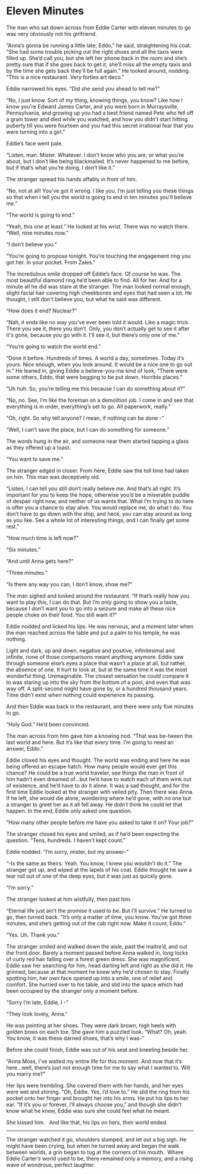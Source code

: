 # Eleven Minutes

The man who sat down across from Eddie Carter with eleven minutes to go was very obviously not his girlfriend.

“Anna’s gonna be running a little late, Eddo,” he said, straightening his coat. “She had some trouble picking out the right shoes and all the taxis were filled up. She’d call you, but she left her phone back in the room and she’s pretty sure that if she goes back to get it, she’ll miss all the empty taxis and by the time she gets back they’ll be full again.” He looked around, nodding. “This is a nice restaurant. Very forties art deco.”

Eddie narrowed his eyes. “Did she send you ahead to tell me?”

“No, I just know. Sort of my thing, knowing things, you know? Like how I know you’re Edward James Carter, and you were born in Murraysville, Pennsylvania, and growing up you had a best friend named Pete who fell off a grain tower and died while you watched, and how you didn’t start hitting puberty till you were fourteen and you had this secret irrational fear that you were turning into a girl.”

Eddie’s face went pale.

“Listen, man. Mister. Whatever. I don’t know who you are, or what you’re about, but I don’t like being blackmailed. It’s never happened to me before, but if that’s what you’re doing, I don’t like it.”

The stranger spread his hands affably in front of him.

“No, not at all! You’ve got it wrong. I like you. I’m just telling you these things so that when I tell you the world is going to end in ten minutes you’ll believe me.”

“The world is going to end.”

“Yeah, this one at least.” He looked at his wrist. There was no watch there. “Well, nine minutes now.”

“I don’t believe you.”

“You’re going to propose tonight. You’re touching the engagement ring you got her. In your pocket. From Zales.”

The incredulous smile dropped off Eddie’s face. Of course he was. The most beautiful diamond ring he’d been able to find. All for her. And for a minute all he did was stare at the stranger. The man looked normal enough, slight facial hair covering high cheekbones and eyes that had seen a lot. He thought, I still don't believe you, but what he said was different.

“How does it end? Nuclear?”

“Nah, it ends like no way you’ve ever been told it would. Like a magic trick. There you see it, there you don’t. Only, you don’t actually get to see it after it's gone, because you go with it. I'll see it, but there’s only one of me.”

“You’re going to watch the world end.”

“Done it before. Hundreds of times. A world a day, sometimes. Today it’s yours. Nice enough, when you look around. It would be a nice one to go out in.” He leaned in, giving Eddie a believe-you-me kind of look, “There were some others, Eddo, that were begging to be put down. Horrible places.”

“Uh huh. So, you’re telling me this because I can do something about it?”

“No, no. See, I’m like the foreman on a demolition job. I come in and see that everything is in order, everything’s set to go. All paperwork, really.”

“Oh, right. So why tell anyone? I mean, if nothing can be done -”

“Well, I can’t save the place, but I can do something for someone.”

The words hung in the air, and someone near them started tapping a glass as they offered up a toast.

“You want to save me.”

The stranger edged in closer. From here, Eddie saw the toll time had taken on him. This man was deceptively old.

“Listen, I can tell you still don’t really believe me. And that’s all right. It’s important for you to keep the hope, otherwise you’d be a miserable puddle of despair right now, and neither of us wants that. What I’m trying to do here is offer you a chance to stay alive. You would replace me, do what I do. You don’t have to go down with the ship, and heck, you can stay around as long as you like. See a whole lot of interesting things, and I can finally get some rest.”

“How much time is left now?”

“Six minutes.”

“And until Anna gets here?”

“Three minutes.”

“Is there any way you can, I don’t know, show me?”

The man sighed and looked around the restaurant. “If that’s really how you want to play this, I can do that. But I’m only going to show you a taste, because I don’t want you to go into a seizure and make all these nice people choke on their food. You still want it?”

Eddie nodded and licked his lips. He was nervous, and a moment later when the man reached across the table and put a palm to his temple, he was nothing.

Light and dark, up and down, negative and positive, infinitesimal and infinite, none of those comparisons meant anything anymore. Eddie saw through someone else’s eyes a place that wasn't a place at all, but rather, the absence of one. It hurt to look at, but at the same time it was the most wonderful thing. Unimaginable. The closest sensation he could compare it to was staring up into the sky from the bottom of a pool, and even that was way off. A split-second might have gone by, or a hundred thousand years. Time didn’t exist when nothing could experience its passing.

And then Eddie was back in the restaurant, and there were only five minutes to go.

“Holy God.” He’d been convinced.

The man across from him gave him a knowing nod. “That was be-tween the last world and here. But it’s like that every time. I’m going to need an answer, Eddo.”

Eddie closed his eyes and thought. The world was ending and here he was being offered an escape hatch. How many people would ever get this chance? He could be a true world traveler, see things the man in front of him hadn't even dreamed of...but he’d have to watch each of them wink out of existence, and he’d have to do it alone. It was a sad thought, and for the first time Eddie looked at the stranger with veiled pity. Then there was Anna. If he left, she would die alone, wondering where he’d gone, with no one but a stranger to greet her as it all fell away. He didn’t think he could let that happen. In the end, Eddie only asked one question.

“How many other people before me have you asked to take it on? Your job?”

The stranger closed his eyes and smiled, as if he’d been expecting the question. “Tens, hundreds. I haven’t kept count.”

Eddie nodded. “I’m sorry, mister, but my answer-”

“-Is the same as theirs. Yeah. You know, I knew you wouldn’t do it.” The stranger got up, and wiped at the lapels of his coat. Eddie thought he saw a tear roll out of one of the deep eyes, but it was just as quickly gone.

“I’m sorry.”

The stranger looked at him wistfully, then past him.

“Eternal life just ain’t the promise it used to be. But I’ll survive.” He turned to go, then turned back. “It’s only a matter of time, you know. You’ve got three minutes, and she’s getting out of the cab right now. Make it count, Eddo.”

“Yes. Uh. Thank you.”

The stranger smiled and walked down the aisle, past the maitre’d, and out the front door. Barely a moment passed before Anna walked in, long locks of curly red hair falling over a forest green dress. She was magnificent. Eddie saw her searching for him, head darting left and right as she did it. He grinned, because at that moment he knew why he’d chosen to stay. Finally spotting him, her own face opened up into a smile, one of relief and comfort. She hurried over to his table, and slid into the space which had been occupied by the stranger only a moment before.

“Sorry I’m late, Eddie, I -”

“They look lovely, Anna.”

He was pointing at her shoes. They were dark brown, high heels with golden bows on each toe. She gave him a puzzled look. “What? Oh, yeah. You know, it was these darned shoes, that’s why I was-”

Before she could finish, Eddie was out of his seat and kneeling beside her.

“Anna Moss, I’ve waited my entire life for this moment. And now that it’s here...well, there’s just not enough time for me to say what I wanted to. Will you marry me?”

Her lips were trembling. She covered them with her hands, and her eyes were wet and shining. “Oh, Eddie. Yes, I’d love to.” He slid the ring from his pocket onto her finger and brought her into his arms. He put his lips to her ear. “If it’s you or forever, I’ll always choose you,” and though she didn’t know what he knew, Eddie was sure she could feel what he meant.

She kissed him.  
And like that, his lips on hers, their world ended.

---

The stranger watched it go, shoulders slumped, and let out a big sigh. He might have been crying, but when he turned away and began the walk between worlds, a grin began to tug at the corners of his mouth. 
Where Eddie Carter’s world used to be, there remained only a memory, and a rising wave of wondrous, perfect laughter.
